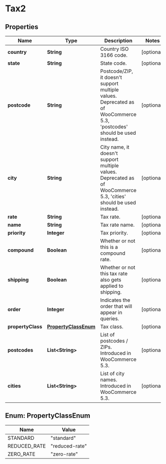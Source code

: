 

# Tax2


## Properties

Name | Type | Description | Notes
------------ | ------------- | ------------- | -------------
**country** | **String** | Country ISO 3166 code. |  [optional]
**state** | **String** | State code. |  [optional]
**postcode** | **String** | Postcode/ZIP, it doesn&#39;t support multiple values. Deprecated as of WooCommerce 5.3, &#39;postcodes&#39; should be used instead. |  [optional]
**city** | **String** | City name, it doesn&#39;t support multiple values. Deprecated as of WooCommerce 5.3, &#39;cities&#39; should be used instead. |  [optional]
**rate** | **String** | Tax rate. |  [optional]
**name** | **String** | Tax rate name. |  [optional]
**priority** | **Integer** | Tax priority. |  [optional]
**compound** | **Boolean** | Whether or not this is a compound rate. |  [optional]
**shipping** | **Boolean** | Whether or not this tax rate also gets applied to shipping. |  [optional]
**order** | **Integer** | Indicates the order that will appear in queries. |  [optional]
**propertyClass** | [**PropertyClassEnum**](#PropertyClassEnum) | Tax class. |  [optional]
**postcodes** | **List&lt;String&gt;** | List of postcodes / ZIPs. Introduced in WooCommerce 5.3. |  [optional]
**cities** | **List&lt;String&gt;** | List of city names. Introduced in WooCommerce 5.3. |  [optional]



## Enum: PropertyClassEnum

Name | Value
---- | -----
STANDARD | &quot;standard&quot;
REDUCED_RATE | &quot;reduced-rate&quot;
ZERO_RATE | &quot;zero-rate&quot;




